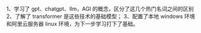 1、学习了 gpt、chatgpt、llm，AGI 的概念，区分了这几个热门名词之间的区别
2、了解了 transformer 是这些技术的基础模型；
3、配置了本地 windows 环境和阿里云服务器 linux 环境，为下一步学习打下了基础。
